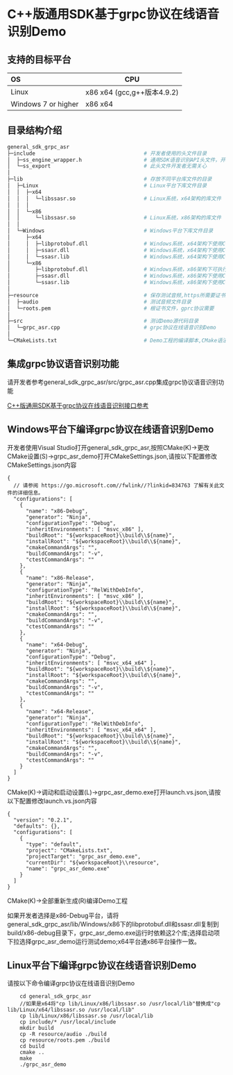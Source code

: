 # C++版通用SDK基于grpc协议在线语音识别Demo

## 支持的目标平台


| OS                    | CPU                       |
| :-------------------- | ------------------------- |
| Linux                 | x86 x64 (gcc,g++版本4.9.2)|
| Windows 7 or higher   | x86 x64                   |

## 目录结构介绍

```bash
general_sdk_grpc_asr
├─include                                   # 开发者使用的头文件目录
│  ├─ss_engine_wrapper.h                    # 通用SDK语音识别API头文件，开发者使用此头文件集成语音识别的功能
│  └─ss_export                              # 此头文件开发者无需关心
│            
├─lib		                                # 存放不同平台库文件的目录
│  ├─Linux                              	# Linux平台下库文件目录
│  │  ├─x64		
│  │  │  └─libssasr.so						# Linux系统，x64架构的库文件
│  │  │      
│  │  └─x86
│  │	 └─libssasr.so						# Linux系统，x86架构的库文件
│  │
│  └─Windows								# Windows平台下库文件目录
│     ├─x64
│     │  ├─libprotobuf.dll                  # Windows系统，x64架构下使用C++版通用SDK的API编译出来的可执行文件运行时依赖的动态库
│     │  ├─ssasr.dll						# Windows系统，x64架构下使用C++版通用SDK的API编译出来的可执行文件运行时依赖的动态库
│     │  └─ssasr.lib						# Windows系统，x64架构下使用C++版通用SDK的API编译时需要的库文件
│     └─x86
│        ├─libprotobuf.dll                  # Windows系统，x86架构下可执行文件运行时依赖的动态库
│        ├─ssasr.dll						# Windows系统，x86架构下使用C++版通用SDK的API编译出来的可执行文件运行时依赖的动态库
│        └─ssasr.lib						# Windows系统，x86架构下使用C++版通用SDK的API编译时需要的库文件
│  
├─resource								    # 保存测试音频,https所需要证书文件目录
│  ├─audio									# 测试音频文件目录 
│  └─roots.pem								# 根证书文件，gprc协议需要
│                                 
├─src		                                # 测试Demo源代码目录				
│  └─grpc_asr.cpp                           # grpc协议在线语音识别Demo
│      
└─CMakeLists.txt                            # Demo工程的编译脚本,CMake语法
```

## 集成grpc协议语音识别功能

请开发者参考general_sdk_grpc_asr/src/grpc_asr.cpp集成grpc协议语音识别功能


[C++版通用SDK基于grpc协议在线语音识别接口参考](https://docs.zhiyin.sogou.com/docs/asr/sdk/reference/gsdk)


## Windows平台下编译grpc协议在线语音识别Demo

开发者使用Visual Studio打开general_sdk_grpc_asr,按照CMake(K)->更改CMake设置(S)->grpc_asr_demo打开CMakeSettings.json,请按以下配置修改CMakeSettings.json内容

```
{
  // 请参阅 https://go.microsoft.com//fwlink//?linkid=834763 了解有关此文件的详细信息。
  "configurations": [
    {
      "name": "x86-Debug",
      "generator": "Ninja",
      "configurationType": "Debug",
      "inheritEnvironments": [ "msvc_x86" ],
      "buildRoot": "${workspaceRoot}\\build\\${name}",
      "installRoot": "${workspaceRoot}\\build\\${name}",
      "cmakeCommandArgs": "",
      "buildCommandArgs": "-v",
      "ctestCommandArgs": ""
    },
    {
      "name": "x86-Release",
      "generator": "Ninja",
      "configurationType": "RelWithDebInfo",
      "inheritEnvironments": [ "msvc_x86" ],
      "buildRoot": "${workspaceRoot}\\build\\${name}",
      "installRoot": "${workspaceRoot}\\build\\${name}",
      "cmakeCommandArgs": "",
      "buildCommandArgs": "-v",
      "ctestCommandArgs": ""
    },
    {
      "name": "x64-Debug",
      "generator": "Ninja",
      "configurationType": "Debug",
      "inheritEnvironments": [ "msvc_x64_x64" ],
      "buildRoot": "${workspaceRoot}\\build\\${name}",
      "installRoot": "${workspaceRoot}\\build\\${name}",
      "cmakeCommandArgs": "",
      "buildCommandArgs": "-v",
      "ctestCommandArgs": ""
    },
    {
      "name": "x64-Release",
      "generator": "Ninja",
      "configurationType": "RelWithDebInfo",
      "inheritEnvironments": [ "msvc_x64_x64" ],
      "buildRoot": "${workspaceRoot}\\build\\${name}",
      "installRoot": "${workspaceRoot}\\build\\${name}",
      "cmakeCommandArgs": "",
      "buildCommandArgs": "-v",
      "ctestCommandArgs": ""
    }
  ]
}
```

CMake(K)->调动和启动设置(L)->grpc_asr_demo.exe打开launch.vs.json,请按以下配置修改launch.vs.json内容
```
{
  "version": "0.2.1",
  "defaults": {},
  "configurations": [
    {
      "type": "default",
      "project": "CMakeLists.txt",
      "projectTarget": "grpc_asr_demo.exe",
      "currentDir": "${workspaceRoot}\\resource",
      "name": "grpc_asr_demo.exe"
    }
  ]
}
```

CMake(K)->全部重新生成(R)编译Demo工程<br>

如果开发者选择是x86-Debug平台，请将general_sdk_grpc_asr/lib/Windows/x86下的libprotobuf.dll和ssasr.dll复制到build/x86-debug目录下，grpc_asr_demo.exe运行时依赖这2个库;选择启动项下拉选择grpc_asr_demo运行测试demo;x64平台通x86平台操作一致。


## Linux平台下编译grpc协议在线语音识别Demo

请按以下命令编译grpc协议在线语音识别Demo
```
	cd general_sdk_grpc_asr
	//如果是x64将"cp lib/Linux/x86/libssasr.so /usr/local/lib"替换成"cp lib/Linux/x64/libssasr.so /usr/local/lib"
	cp lib/Linux/x86/libssasr.so /usr/local/lib
	cp include/* /usr/local/include
	mkdir build
	cp -R resource/audio ./build
	cp resource/roots.pem ./build 
	cd build
	cmake ..
	make
	./grpc_asr_demo 
```
